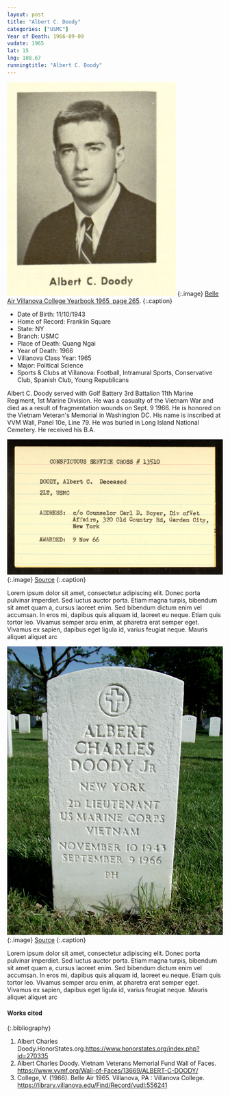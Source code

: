 ```yaml
---
layout: post
title: "Albert C. Doody"
categories: ["USMC"]
Year of Death: 1966-09-09
vudate: 1965
lat: 15
lng: 108.67
runningtitle: "Albert C. Doody"
---
```

![Albert C. Doody](images/albertc.doodybelleair.png)
   {:.image}
[Belle Air Villanova College Yearbook 1965, page 265](https://library.villanova.edu/Find/Record/vudl:556241).
  {:.caption}

* Date of Birth: 11/10/1943
* Home of Record: Franklin Square
* State: NY
* Branch: USMC
* Place of Death: Quang Ngai
* Year of Death: 1966
* Villanova Class Year: 1965
* Major: Political Science
* Sports & Clubs at Villanova: Football, Intramural Sports, Conservative Club, Spanish Club, Young Republicans

Albert C. Doody served with Golf Battery 3rd Battalion 11th Marine Regiment, 1st Marine Division. He was a casualty of the Vietnam War and died as a result of fragmentation wounds on Sept. 9 1966. He is honored on the Vietnam Veteran's Memorial in Washington DC. His name is inscribed at VVM Wall, Panel 10e, Line 79. He was buried in Long Island National Cemetery. He received his B.A.

![Medal](images/doodymedal.jpg)
   {:.image}
[Source](https://www.honorstates.org/index.php?id=270335)
  {:.caption}

Lorem ipsum dolor sit amet, consectetur adipiscing elit. Donec porta pulvinar imperdiet. Sed luctus auctor porta. Etiam magna turpis, bibendum sit amet quam a, cursus laoreet enim. Sed bibendum dictum enim vel accumsan. In eros mi, dapibus quis aliquam id, laoreet eu neque. Etiam quis tortor leo. Vivamus semper arcu enim, at pharetra erat semper eget. Vivamus ex sapien, dapibus eget ligula id, varius feugiat neque. Mauris aliquet aliquet arc

![Grave](images/doodygrave.jpg)
  {:.image}
[Source](https://www.honorstates.org/index.php?id=270335)
  {:.caption}

Lorem ipsum dolor sit amet, consectetur adipiscing elit. Donec porta pulvinar imperdiet. Sed luctus auctor porta. Etiam magna turpis, bibendum sit amet quam a, cursus laoreet enim. Sed bibendum dictum enim vel accumsan. In eros mi, dapibus quis aliquam id, laoreet eu neque. Etiam quis tortor leo. Vivamus semper arcu enim, at pharetra erat semper eget. Vivamus ex sapien, dapibus eget ligula id, varius feugiat neque. Mauris aliquet aliquet arc

#### Works cited

{:.bibliography}
1. Albert Charles Doody.HonorStates.org.<https://www.honorstates.org/index.php?id=270335>
2. Albert Charles Doody. Vietnam Veterans Memorial Fund Wall of Faces. <https://www.vvmf.org/Wall-of-Faces/13669/ALBERT-C-DOODY/>
3. College, V. (1966). Belle Air 1965. Villanova, PA : Villanova College. <https://library.villanova.edu/Find/Record/vudl:556241>

